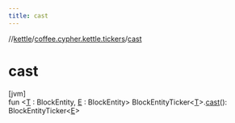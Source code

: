 ```yaml
---
title: cast
---
```

//[kettle](../../index.html)/[coffee.cypher.kettle.tickers](index.html)/[cast](cast.html)



# cast



[jvm]\
fun &lt;[T](cast.html) : BlockEntity, [E](cast.html) : BlockEntity&gt; BlockEntityTicker&lt;[T](cast.html)&gt;.[cast](cast.html)(): BlockEntityTicker&lt;[E](cast.html)&gt;




